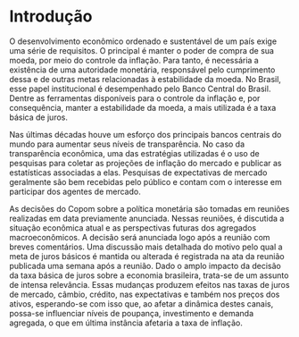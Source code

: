 # Introdução

O desenvolvimento econômico ordenado e sustentável de um país exige uma série de requisitos. O principal é manter o poder de compra de sua moeda, por meio do controle da inflação. Para tanto, é necessária a existência de uma autoridade monetária, responsável pelo cumprimento dessa e de outras metas relacionadas à estabilidade da moeda. No Brasil, esse papel institucional é desempenhado pelo Banco Central do Brasil. Dentre as ferramentas disponíveis para o controle da inflação e, por consequência, manter a estabilidade da moeda, a mais utilizada é a taxa básica de juros.

Nas últimas décadas houve um esforço dos principais bancos centrais do mundo para aumentar seus níveis de transparência. No caso da transparência econômica, uma das estratégias utilizadas é o uso de pesquisas para coletar as projeções de inflação do mercado e publicar as estatísticas associadas a elas. Pesquisas de expectativas de mercado geralmente são bem recebidas pelo público e contam com o interesse em participar dos agentes de mercado.

As decisões do Copom sobre a política monetária são tomadas em reuniões realizadas em data previamente anunciada. Nessas reuniões, é discutida a situação econômica atual e as perspectivas futuras dos agregados macroeconômicos. A decisão será anunciada logo após a reunião com breves comentários. Uma discussão mais detalhada do motivo pelo qual a meta de juros básicos é mantida ou alterada é registrada na ata da reunião publicada uma semana após a reunião. Dado o amplo impacto da decisão da taxa básica de juros sobre a economia brasileira, trata-se de um assunto de intensa relevância. Essas mudanças produzem efeitos nas taxas de juros de mercado, câmbio, crédito, nas expectativas e também nos preços dos ativos, esperando-se com isso que, ao afetar a dinâmica destes canais, possa-se influenciar níveis de poupança, investimento e demanda agregada, o que em última instância afetaria a taxa de inflação.

